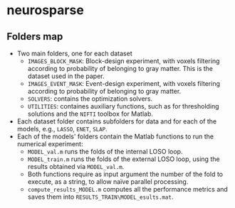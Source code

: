 # neurosparse

## Folders map

* Two main folders, one for each dataset
	* `IMAGES_BLOCK_MASK`: Block-design experiment, with voxels filtering according to probability of belonging to gray matter. This is the dataset used in the paper.
	* `IMAGES_EVENT_MASK`: Event-design experiment, with voxels filtering according to probability of belonging to gray matter.
	* `SOLVERS`: contains the optimization solvers.
	* `UTILITIES`: containes auxiliary functions, such as for thresholding solutions and the `NIFTI` toolbox for Matlab.
* Each dataset folder contains subfolders for data and for each of the models, e.g., `LASSO`, `ENET`, `SLAP`.
* Each of the models' folders contain the Matlab functions to run the numerical experiment:
	* `MODEL_val.m` runs the folds of the internal LOSO loop.
	* `MODEL_train.m` runs the folds of the external LOSO loop, using the results obtained via `MODEL_val.m`.
	* Both functions require as input argument the number of the fold to execute, as a string, to allow na&iuml;ve parallel processing.
	* `compute_results_MODEL.m` computes all the performance metrics and saves them into `RESULTS_TRAIN\MODEL_esults.mat`.